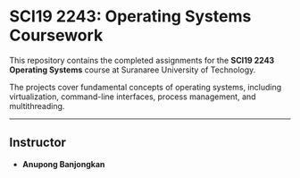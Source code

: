 # SCI19 2243: Operating Systems Coursework

This repository contains the completed assignments for the **SCI19 2243 Operating Systems** course at Suranaree University of Technology.

The projects cover fundamental concepts of operating systems, including virtualization, command-line interfaces, process management, and multithreading.

---

## Instructor

* **Anupong Banjongkan**
